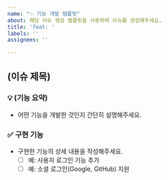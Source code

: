 ```yaml
---
name: "✨ 기능 개발 템플릿"
about: 해당 이슈 생성 템플릿을 사용하여 이슈를 생성해주세요.
title: 'feat: '
labels: ''
assignees: ''

---
```


## (이슈 제목)
### 💡 (기능 요약)
- 어떤 기능을 개발한 것인지 간단히 설명해주세요.
### ✅ 구현 기능
- 구현한 기능의 상세 내용을 작성해주세요.
  - [ ] 예: 사용자 로그인 기능 추가
  - [ ] 예: 소셜 로그인(Google, GitHub) 지원
